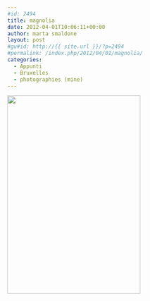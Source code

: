 ```yaml
---
#id: 2494
title: magnolia
date: 2012-04-01T10:06:11+00:00
author: marta smaldone
layout: post
#gu#id: http://{{ site.url }}/?p=2494
#permalink: /index.php/2012/04/01/magnolia/
categories:
  - Appunti
  - Bruxelles
  - photographies (mine)
---
```

<img class="aligncenter size-full wp-image-2496" title="007" src="{{ site.url }}/images/uploads/2012/06/007.jpg" alt="" width="302" height="450" srcset="{{ site.url }}/images/uploads/2012/06/007.jpg 302w, {{ site.url }}/images/uploads/2012/06/007-201x300.jpg 201w" sizes="(max-width: 302px) 100vw, 302px" />